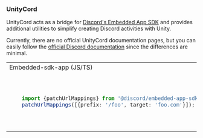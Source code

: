 ### UnityCord

UnityCord acts as a bridge for [Discord's Embedded App SDK](https://github.com/discord/embedded-app-sdk) and provides additional utilities to simplify creating Discord activities with Unity.

Currently, there are no official UnityCord documentation pages, but you can easily follow the [official Discord documentation](https://discord.com/developers/docs/developer-tools/embedded-app-sdk#install-the-sdk) since the differences are minimal.

<table>
<tr>
<td> Embedded-sdk-app (JS/TS) </td> <td> UnityCord (C#) </td>
</tr>
<tr>
<td>

```ts
    import {patchUrlMappings} from '@discord/embedded-app-sdk';
    patchUrlMappings([{prefix: '/foo', target: 'foo.com'}]);
```

</td>
<td>
    
```cs
using UnityCord;

List<Mapping> mappings = new List<Mapping> {
    new Mapping { Prefix = "foo", Target = "foo.com" }
};

Utils.PatchUrlMappings(mappings);
```
</td>
</tr>
</table>